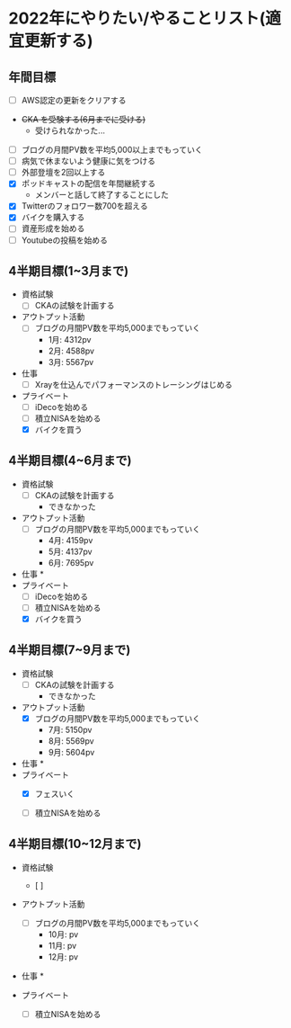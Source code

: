 # 2022年にやりたい/やることリスト(適宜更新する)
## 年間目標
* [ ] AWS認定の更新をクリアする
* ~~CKA を受験する(6月までに受ける)~~
  * 受けられなかった...
* [ ] ブログの月間PV数を平均5,000以上までもっていく  
* [ ] 病気で休まないよう健康に気をつける
* [ ] 外部登壇を2回以上する
* [x] ポッドキャストの配信を年間継続する
  * メンバーと話して終了することにした
* [x] Twitterのフォロワー数700を超える
* [x] バイクを購入する
* [ ] 資産形成を始める
* [ ] Youtubeの投稿を始める

## 4半期目標(1~3月まで)
* 資格試験
  * [ ] CKAの試験を計画する

* アウトプット活動
  * [ ] ブログの月間PV数を平均5,000までもっていく
    * 1月: 4312pv
    * 2月: 4588pv
    * 3月: 5567pv
  
* 仕事
  * [ ] Xrayを仕込んでパフォーマンスのトレーシングはじめる

* プライベート
  * [ ] iDecoを始める
  * [ ] 積立NISAを始める
  * [x] バイクを買う

## 4半期目標(4~6月まで)
* 資格試験
  * [ ] CKAの試験を計画する
    * できなかった

* アウトプット活動
  * [ ] ブログの月間PV数を平均5,000までもっていく
    * 4月: 4159pv
    * 5月: 4137pv
    * 6月: 7695pv
  
* 仕事
  * 
* プライベート
  * [ ] iDecoを始める
  * [ ] 積立NISAを始める
  * [x] バイクを買う

## 4半期目標(7~9月まで)

* 資格試験
  * [ ] CKAの試験を計画する
    * できなかった

* アウトプット活動
  * [x] ブログの月間PV数を平均5,000までもっていく
    * 7月: 5150pv
    * 8月: 5569pv
    * 9月: 5604pv
  
* 仕事
  * 
* プライベート
  * [x] フェスいく
  * [ ] 積立NISAを始める


## 4半期目標(10~12月まで)

* 資格試験
  * [ ] 

* アウトプット活動
  * [ ] ブログの月間PV数を平均5,000までもっていく
    * 10月: pv
    * 11月: pv
    * 12月: pv
  
* 仕事
  * 
* プライベート
  * [ ] 積立NISAを始める